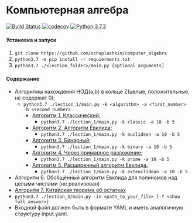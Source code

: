 # Компьютерная алгебра
[![Build Status](https://travis-ci.org/ochaplashkin/computer_algebra.svg?branch=master)](https://travis-ci.org/ochaplashkin/computer_algebra) [![codecov](https://codecov.io/gh/ochaplashkin/computer_algebra/branch/master/graph/badge.svg)](https://codecov.io/gh/ochaplashkin/computer_algebra) [![Python 3.7.3](https://img.shields.io/badge/python-3.7.3-blue.svg)](https://www.python.org/downloads/release/python-373/)

#### Установка и запуск
1. ```git clone https://github.com/ochaplashkin/computer_algebra```
2. ```python3.7 -m pip install -r requierments.txt```
3. ```python3.7 ./<lection_folder>/main.py [optional arguments]```

#### Содержание
  - Алгоритмы нахождения НОД(а,b) в кольце Z(целые, положительные, не содержит 0):
    - ```python3.7 ./lection_1/main.py -k <algorithm> -a <first_number> -b <second_number>```
      - [Алгоритм 1. Классический;](https://github.com/ochaplashkin/computer_algebra/blob/master/lection_1/main.py#L39)
        - ```python3.7 ./lection_1/main.py -k classic -a 10 -b 5```
      - [Алгоритм 2. Алгоритм Евклида;](https://github.com/ochaplashkin/computer_algebra/blob/master/lection_1/main.py#L58)
        - ```python3.7 ./lection_1/main.py -k euclidean -a 10 -b 5```
      - [Алгоритм 3. Бинарный;](https://github.com/ochaplashkin/computer_algebra/blob/master/lection_1/main.py#L75)
        - ```python3.7 ./lection_1/main.py -k binary -a 10 -b 5```
      - [Алгоритм 4. Через примарное разложение;](https://github.com/ochaplashkin/computer_algebra/blob/master/lection_1/main.py#L103)
        - ```python3.7 ./lection_1/main.py -k prime -a 10 -b 5```
      - [Алгоритм 5. Расширенный алгоритм Евклида.](https://github.com/ochaplashkin/computer_algebra/blob/master/lection_1/main.py#L137)
        - ```python3.7 ./lection_1/main.py -k exteuclidean -a 10 -b 5```
  - Алгоритм 6. Обобщённый алгоритм Евклида для полиномов над целыми числами (не реализован)
  - [Алгоритм 7. Китайская теорема об остатках](https://github.com/ochaplashkin/computer_algebra/blob/master/lection_3/main.py#L32)
   - ```python3.7 ./lection_3/main.py -in <path_to_your_file> [-f <show full answer>]```
   - Входной файл должен быть в формате YAML и иметь аналогичную структуру input.yaml.
